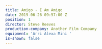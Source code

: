 ```yaml
---
title: Amigo - I Am Amigo
date: 2019-06-26 09:57:00 Z
position: 1
director: Steve Reeves
production-company: Another Film Company
equipment: 'Arri Alexa Mini '
is-shown: false
---
```


